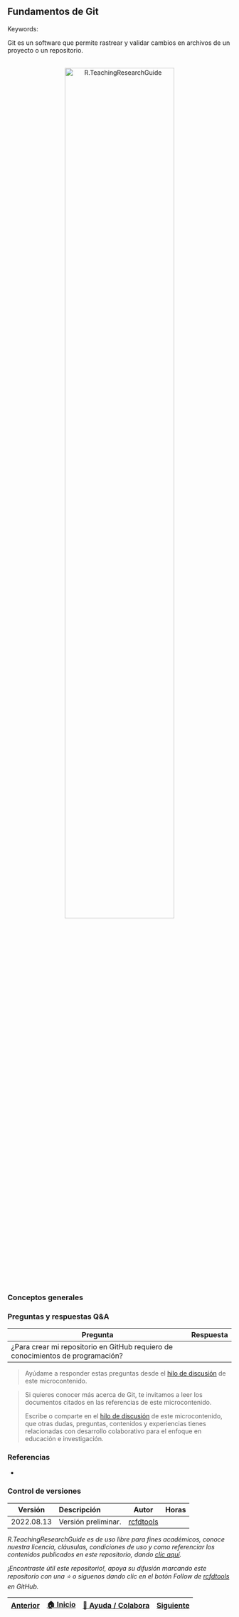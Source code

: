 ## Fundamentos de Git
Keywords: 

Git es un software que permite rastrear y validar cambios en archivos de un proyecto o un repositorio.

<div align="center">
<br><img alt="R.TeachingResearchGuide" src="https://github.com/rcfdtools/R.TeachingResearchGuide/blob/main/Section01/GitFundamentals/Graph/TopologyChart1.svg" width="70%"><br>
</div>


### Conceptos generales


### Preguntas y respuestas Q&A

| Pregunta                                                                         | Respuesta |
|----------------------------------------------------------------------------------|-----------|
| ¿Para crear mi repositorio en GitHub requiero de conocimientos de programación? |           |

> Ayúdame a responder estas preguntas desde el [hilo de discusión](https://github.com/rcfdtools/R.TeachingResearchGuide/discussions/9999) de este microcontenido.



> Si quieres conocer más acerca de Git, te invitamos a leer los documentos citados en las referencias de este microcontenido.
>
> Escribe o comparte en el [hilo de discusión](https://github.com/rcfdtools/R.TeachingResearchGuide/discussions/99999) de este microcontenido, que otras dudas, preguntas, contenidos y experiencias tienes relacionadas con desarrollo colaborativo para el enfoque en educación e investigación.


### Referencias

* 


### Control de versiones

| Versión     | Descripción         | Autor                                      | Horas |
|-------------|:--------------------|--------------------------------------------|:-----:|
| 2022.08.13 | Versión preliminar. | [rcfdtools](https://github.com/rcfdtools)  |      |


_R.TeachingResearchGuide es de uso libre para fines académicos, conoce nuestra licencia, cláusulas, condiciones de uso y como referenciar los contenidos publicados en este repositorio, dando [clic aquí](https://github.com/rcfdtools/R.TeachingResearchGuide/wiki/License)._

_¡Encontraste útil este repositorio!, apoya su difusión marcando este repositorio con una ⭐ o síguenos dando clic en el botón Follow de [rcfdtools](https://github.com/rcfdtools) en GitHub._

| [Anterior](https://github.com/rcfdtools/R.TeachingResearchGuide/tree/main/Section01/CollabTools) | [:house: Inicio](https://github.com/rcfdtools/R.TeachingResearchGuide/wiki) | [:beginner: Ayuda / Colabora](https://github.com/rcfdtools/R.TeachingResearchGuide/discussions/9999) | [Siguiente]() |
|-----------------------------------------------------------------------|-----------------------------------------------------------------------------|------------------------------------------------------------------------------------------------------|---------------------------------------------------------------------------------------------------|


[^1]: 
